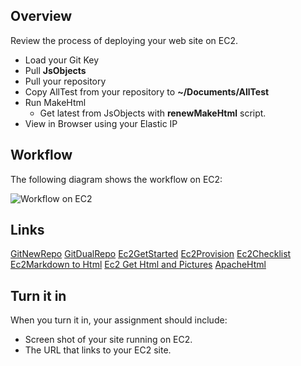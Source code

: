 ## Overview

Review the process of deploying your web site on EC2.

- Load your Git Key
- Pull **JsObjects**
- Pull your repository
- Copy AllTest from your repository to **~/Documents/AllTest**
- Run MakeHtml
  - Get latest from JsObjects with **renewMakeHtml** script.
- View in Browser using your Elastic IP

## Workflow

The following diagram shows the workflow on EC2:

![Workflow on EC2](https://s3.amazonaws.com/bucket01.elvenware.com/images/update-site-on-ec2.png)

## Links

[GitNewRepo]()
[GitDualRepo]()
[Ec2GetStarted]()
[Ec2Provision]()
[Ec2Checklist]()
[Ec2Markdown to Html]()
[Ec2 Get Html and Pictures]()
[ApacheHtml]()

## Turn it in

When you turn it in, your assignment should include:

- Screen shot of your site running on EC2.
- The URL that links to your EC2 site.
